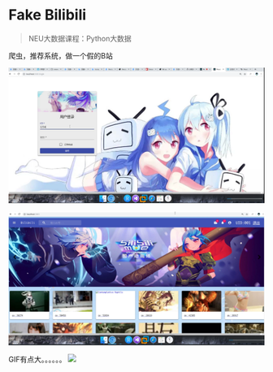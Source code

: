# Fake Bilibili
> NEU大数据课程：Python大数据

爬虫，推荐系统，做一个假的B站

![](screenshot1.png)

![](screenshot2.png)

GIF有点大。。。。。。
![](capture.gif)

